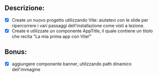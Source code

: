 ## Descrizione:

- [x] Create un nuovo progetto utilizzando Vite: aiutatevi con le slide per ripercorrere i vari passaggi dell'installazione come visti a lezione.
- [x] Create e utilizzate un componente AppTitle, il quale contiene un titolo che recita "La mia prima app con Vite!"

## Bonus: 

- [x] aggiungere componente banner, utilizzando path dinamico dell'immagine
